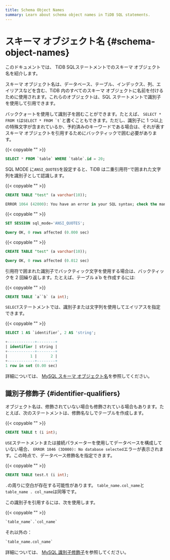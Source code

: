 ```yaml
---
title: Schema Object Names
summary: Learn about schema object names in TiDB SQL statements.
---
```


# スキーマ オブジェクト名 {#schema-object-names}

<!-- markdownlint-disable MD038 -->

このドキュメントでは、 TiDB SQLステートメントでのスキーマ オブジェクト名を紹介します。

スキーマ オブジェクト名は、データベース、テーブル、インデックス、列、エイリアスなどを含む、TiDB 内のすべてのスキーマ オブジェクトに名前を付けるために使用されます。これらのオブジェクトは、SQL ステートメントで識別子を使用して引用できます。

バッククォートを使用して識別子を囲むことができます。たとえば、 `SELECT * FROM t`は`` SELECT * FROM `t` ``と書くこともできます。ただし、識別子に 1 つ以上の特殊文字が含まれているか、予約済みのキーワードである場合は、それが表すスキーマ オブジェクトを引用するためにバックティックで囲む必要があります。

{{< copyable "" >}}

```sql
SELECT * FROM `table` WHERE `table`.id = 20;
```

SQL MODE に`ANSI_QUOTES`を設定すると、TiDB は二重引用符`"`で囲まれた文字列を識別子として認識します。

{{< copyable "" >}}

```sql
CREATE TABLE "test" (a varchar(10));
```

```sql
ERROR 1064 (42000): You have an error in your SQL syntax; check the manual that corresponds to your TiDB version for the right syntax to use line 1 column 19 near ""test" (a varchar(10))"
```

{{< copyable "" >}}

```sql
SET SESSION sql_mode='ANSI_QUOTES';
```

```sql
Query OK, 0 rows affected (0.000 sec)
```

{{< copyable "" >}}

```sql
CREATE TABLE "test" (a varchar(10));
```

```sql
Query OK, 0 rows affected (0.012 sec)
```

引用符で囲まれた識別子でバックティック文字を使用する場合は、バックティックを 2 回繰り返します。たとえば、テーブル a`b を作成するには:

{{< copyable "" >}}

```sql
CREATE TABLE `a``b` (a int);
```

`SELECT`ステートメントでは、識別子または文字列を使用してエイリアスを指定できます。

{{< copyable "" >}}

```sql
SELECT 1 AS `identifier`, 2 AS 'string';
```

```sql
+------------+--------+
| identifier | string |
+------------+--------+
|          1 |      2 |
+------------+--------+
1 row in set (0.00 sec)
```

詳細については、 [MySQL スキーマ オブジェクト名](https://dev.mysql.com/doc/refman/5.7/en/identifiers.html)を参照してください。

## 識別子修飾子 {#identifier-qualifiers}

オブジェクト名は、修飾されていない場合も修飾されている場合もあります。たとえば、次のステートメントは、修飾名なしでテーブルを作成します。

{{< copyable "" >}}

```sql
CREATE TABLE t (i int);
```

`USE`ステートメントまたは接続パラメーターを使用してデータベースを構成していない場合、 `ERROR 1046 (3D000): No database selected`エラーが表示されます。この時点で、データベース修飾名を指定できます。

{{< copyable "" >}}

```sql
CREATE TABLE test.t (i int);
```

`.`の周りに空白が存在する可能性があります。 `table_name.col_name`と`table_name . col_name`は同等です。

この識別子を引用するには、次を使用します。

{{< copyable "" >}}

```sql
`table_name`.`col_name`
```

それ以外の：

```sql
`table_name.col_name`
```

詳細については、 [MySQL 識別子修飾子](https://dev.mysql.com/doc/refman/5.7/en/identifier-qualifiers.html)を参照してください。

